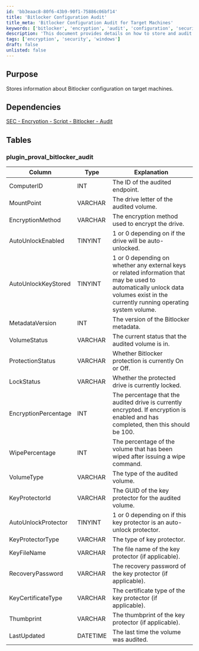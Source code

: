 ```yaml
---
id: 'bb3eaac8-80f6-43b9-90f1-75886c06bf14'
title: 'Bitlocker Configuration Audit'
title_meta: 'Bitlocker Configuration Audit for Target Machines'
keywords: ['bitlocker', 'encryption', 'audit', 'configuration', 'security']
description: 'This document provides details on how to store and audit Bitlocker configuration information on target machines, including the various parameters and statuses related to Bitlocker encryption.'
tags: ['encryption', 'security', 'windows']
draft: false
unlisted: false
---
```

## Purpose

Stores information about Bitlocker configuration on target machines.

## Dependencies

[SEC - Encryption - Script - Bitlocker - Audit](<../scripts/Bitlocker - Audit.md>)

## Tables

### plugin_proval_bitlocker_audit

| Column                     | Type      | Explanation                                                                                                                     |
|---------------------------|-----------|-------------------------------------------------------------------------------------------------------------------------------|
| ComputerID                | INT       | The ID of the audited endpoint.                                                                                               |
| MountPoint                | VARCHAR   | The drive letter of the audited volume.                                                                                       |
| EncryptionMethod          | VARCHAR   | The encryption method used to encrypt the drive.                                                                              |
| AutoUnlockEnabled         | TINYINT   | 1 or 0 depending on if the drive will be auto-unlocked.                                                                      |
| AutoUnlockKeyStored       | TINYINT   | 1 or 0 depending on whether any external keys or related information that may be used to automatically unlock data volumes exist in the currently running operating system volume. |
| MetadataVersion           | INT       | The version of the Bitlocker metadata.                                                                                        |
| VolumeStatus              | VARCHAR   | The current status that the audited volume is in.                                                                            |
| ProtectionStatus          | VARCHAR   | Whether Bitlocker protection is currently On or Off.                                                                         |
| LockStatus                | VARCHAR   | Whether the protected drive is currently locked.                                                                              |
| EncryptionPercentage      | INT       | The percentage that the audited drive is currently encrypted. If encryption is enabled and has completed, then this should be 100. |
| WipePercentage            | INT       | The percentage of the volume that has been wiped after issuing a wipe command.                                               |
| VolumeType                | VARCHAR   | The type of the audited volume.                                                                                               |
| KeyProtectorId            | VARCHAR   | The GUID of the key protector for the audited volume.                                                                         |
| AutoUnlockProtector       | TINYINT   | 1 or 0 depending on if this key protector is an auto-unlock protector.                                                       |
| KeyProtectorType          | VARCHAR   | The type of key protector.                                                                                                    |
| KeyFileName               | VARCHAR   | The file name of the key protector (if applicable).                                                                          |
| RecoveryPassword          | VARCHAR   | The recovery password of the key protector (if applicable).                                                                   |
| KeyCertificateType        | VARCHAR   | The certificate type of the key protector (if applicable).                                                                    |
| Thumbprint                | VARCHAR   | The thumbprint of the key protector (if applicable).                                                                         |
| LastUpdated               | DATETIME  | The last time the volume was audited.                                                                                         |













